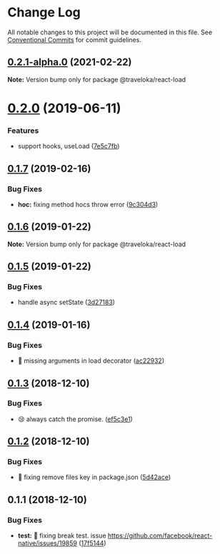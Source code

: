 # Change Log

All notable changes to this project will be documented in this file.
See [Conventional Commits](https://conventionalcommits.org) for commit guidelines.

## [0.2.1-alpha.0](https://github.com/traveloka/react-load/compare/v0.2.0...v0.2.1-alpha.0) (2021-02-22)

**Note:** Version bump only for package @traveloka/react-load





<a name="0.2.0"></a>
# [0.2.0](https://github.com/traveloka/react-load/compare/v0.1.7...v0.2.0) (2019-06-11)


### Features

* support hooks, useLoad ([7e5c7fb](https://github.com/traveloka/react-load/commit/7e5c7fb))





<a name="0.1.7"></a>
## [0.1.7](https://github.com/traveloka/react-load/compare/v0.1.6...v0.1.7) (2019-02-16)


### Bug Fixes

* **hoc:** fixing method hocs throw error ([9c304d3](https://github.com/traveloka/react-load/commit/9c304d3))





<a name="0.1.6"></a>
## [0.1.6](https://github.com/traveloka/react-load/compare/v0.1.5...v0.1.6) (2019-01-22)

**Note:** Version bump only for package @traveloka/react-load





<a name="0.1.5"></a>
## [0.1.5](https://github.com/traveloka/react-load/compare/v0.1.4...v0.1.5) (2019-01-22)


### Bug Fixes

* handle async setState ([3d27183](https://github.com/traveloka/react-load/commit/3d27183))





<a name="0.1.4"></a>
## [0.1.4](https://github.com/traveloka/react-load/compare/v0.1.3...v0.1.4) (2019-01-16)


### Bug Fixes

* 🔧 missing arguments in load decorator ([ac22932](https://github.com/traveloka/react-load/commit/ac22932))





<a name="0.1.3"></a>
## [0.1.3](https://github.com/traveloka/react-load/compare/v0.1.2...v0.1.3) (2018-12-10)


### Bug Fixes

* 😢 always catch the promise. ([ef5c3e1](https://github.com/traveloka/react-load/commit/ef5c3e1))





<a name="0.1.2"></a>
## [0.1.2](https://github.com/traveloka/react-load/compare/v0.1.1...v0.1.2) (2018-12-10)


### Bug Fixes

* 🔧 fixing remove files key in package.json ([5d42ace](https://github.com/traveloka/react-load/commit/5d42ace))





<a name="0.1.1"></a>
## 0.1.1 (2018-12-10)


### Bug Fixes

* **test:** 🔧 fixing break test. issue https://github.com/facebook/react-native/issues/19859 ([17f5144](https://github.com/traveloka/react-load/commit/17f5144))
